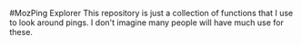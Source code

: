 #MozPing Explorer
This repository is just a collection of functions that I use to look around pings. I don't imagine many people will have much use for these.
